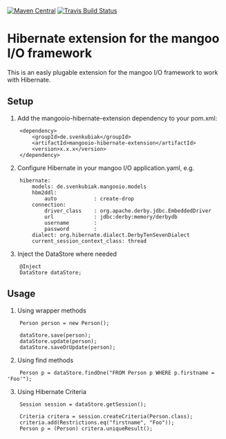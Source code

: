 [![Maven Central](https://img.shields.io/maven-central/v/de.svenkubiak/mangooio-hibernate-extension.svg)](http://search.maven.org/#search|ga|1|mangooio-hibernate-extension)
[![Travis Build Status](https://travis-ci.org/svenkubiak/mangooio-hibernate-extension.svg?branch=master)](http://travis-ci.org/svenkubiak/mangooio-hibernate-extension)



Hibernate extension for the mangoo I/O framework
=====================
This is an easly plugable extension for the mangoo I/O framework to work with Hibernate.

Setup
-----

1) Add the mangooio-hibernate-extension dependency to your pom.xml:
```
	<dependency>
 		<groupId>de.svenkubiak</groupId>
		<artifactId>mangooio-hibernate-extension</artifactId>	
		<version>x.x.x</version>	
	</dependency>
```
2) Configure Hibernate in your mangoo I/O application.yaml, e.g.
```	
    hibernate:
        models: de.svenkubiak.mangooio.models
        hbm2ddl:
            auto            : create-drop
        connection:
            driver_class    : org.apache.derby.jdbc.EmbeddedDriver
            url             : jdbc:derby:memory/derbydb
            username        : 
            password        : 
        dialect: org.hibernate.dialect.DerbyTenSevenDialect
        current_session_context_class: thread
```       
3) Inject the DataStore where needed
```
    @Inject
    DataStore dataStore;
```

Usage
-----
1) Using wrapper methods
```
    Person person = new Person();
    
    dataStore.save(person);
    dataStore.update(person); 
    dataStore.saveOrUpdate(person);
```
2) Using find methods
```
    Person p = dataStore.findOne("FROM Person p WHERE p.firstname = 'Foo'");
```    
3) Using Hibernate Criteria
```
    Session session = dataStore.getSession();
    
    Criteria critera = session.createCriteria(Person.class);
    criteria.add(Restrictions.eq("firstname", "Foo"));
    Person p = (Person) critera.uniqueResult();
```
